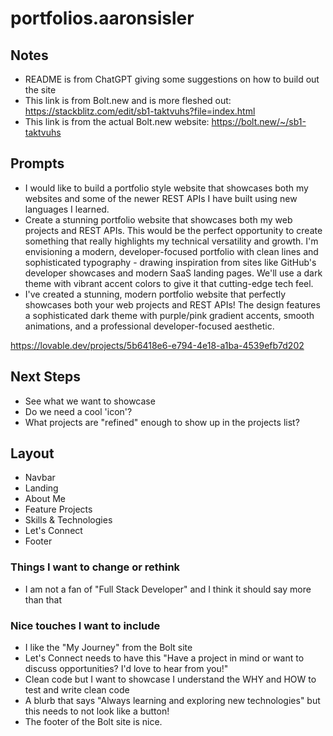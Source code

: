 # portfolios.aaronsisler

## Notes

- README is from ChatGPT giving some suggestions on how to build out the site
- This link is from Bolt.new and is more fleshed out: https://stackblitz.com/edit/sb1-taktvuhs?file=index.html
- This link is from the actual Bolt.new website: https://bolt.new/~/sb1-taktvuhs

## Prompts

- I would like to build a portfolio style website that showcases both my websites and some of the newer REST APIs I have built using new languages I learned.
- Create a stunning portfolio website that showcases both my web projects and REST APIs. This would be the perfect opportunity to create something that really highlights my technical versatility and growth. I'm envisioning a modern, developer-focused portfolio with clean lines and sophisticated typography - drawing inspiration from sites like GitHub's developer showcases and modern SaaS landing pages. We'll use a dark theme with vibrant accent colors to give it that cutting-edge tech feel.
- I've created a stunning, modern portfolio website that perfectly showcases both your web projects and REST APIs! The design features a sophisticated dark theme with purple/pink gradient accents, smooth animations, and a professional developer-focused aesthetic.

https://lovable.dev/projects/5b6418e6-e794-4e18-a1ba-4539efb7d202

## Next Steps

- See what we want to showcase
- Do we need a cool 'icon'?
- What projects are "refined" enough to show up in the projects list?

## Layout

- Navbar
- Landing
- About Me
- Feature Projects
- Skills & Technologies
- Let's Connect
- Footer

### Things I want to change or rethink

- I am not a fan of "Full Stack Developer" and I think it should say more than that

### Nice touches I want to include

- I like the "My Journey" from the Bolt site
- Let's Connect needs to have this "Have a project in mind or want to discuss opportunities? I'd love to hear from you!"
- Clean code but I want to showcase I understand the WHY and HOW to test and write clean code
- A blurb that says "Always learning and exploring new technologies" but this needs to not look like a button!
- The footer of the Bolt site is nice.
